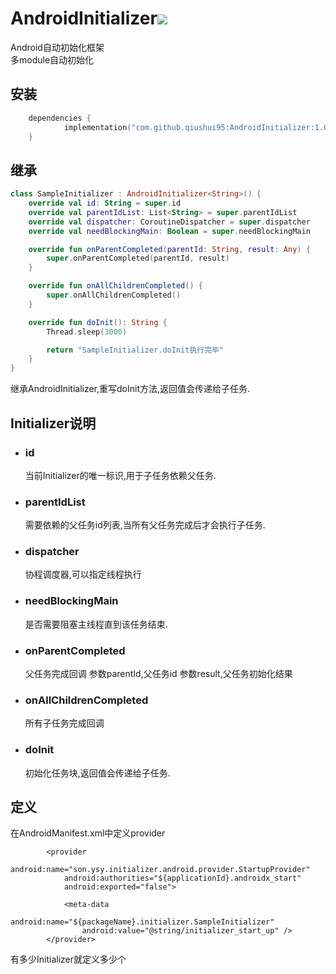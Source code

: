 # AndroidInitializer[![](https://jitpack.io/v/qiushui95/AndroidInitializer.svg)](https://jitpack.io/#qiushui95/AndroidInitializer)

Android自动初始化框架  
多module自动初始化

## 安装

``` kotlin dsl
	dependencies {
	        implementation("com.github.qiushui95:AndroidInitializer:1.0.16")
	}
```

## 继承

``` kotlin
class SampleInitializer : AndroidInitializer<String>() {
    override val id: String = super.id
    override val parentIdList: List<String> = super.parentIdList
    override val dispatcher: CoroutineDispatcher = super.dispatcher
    override val needBlockingMain: Boolean = super.needBlockingMain

    override fun onParentCompleted(parentId: String, result: Any) {
        super.onParentCompleted(parentId, result)
    }

    override fun onAllChildrenCompleted() {
        super.onAllChildrenCompleted()
    }

    override fun doInit(): String {
        Thread.sleep(3000)

        return "SampleInitializer.doInit执行完毕"
    }
}
```

继承AndroidInitializer,重写doInit方法,返回值会传递给子任务.

## Initializer说明

- ### id
  当前Initializer的唯一标识,用于子任务依赖父任务.
- ### parentIdList
  需要依赖的父任务id列表,当所有父任务完成后才会执行子任务.
- ### dispatcher
  协程调度器,可以指定线程执行
- ### needBlockingMain
  是否需要阻塞主线程直到该任务结束.
- ### onParentCompleted
  父任务完成回调
  参数parentId,父任务id
  参数result,父任务初始化结果
- ### onAllChildrenCompleted
  所有子任务完成回调
- ### doInit
  初始化任务块,返回值会传递给子任务.

## 定义

在AndroidManifest.xml中定义provider

``` 
        <provider
            android:name="son.ysy.initializer.android.provider.StartupProvider"
            android:authorities="${applicationId}.androidx_start"
            android:exported="false">

            <meta-data
                android:name="${packageName}.initializer.SampleInitializer"
                android:value="@string/initializer_start_up" />
        </provider>          
```

有多少Initializer就定义多少个<meta-data>